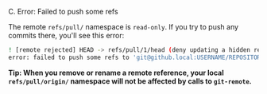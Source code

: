
C.  Error: Failed to push some refs

The remote `refs/pull/` namespace is `read-only`. If you try to push any commits there, you'll see this error:

```sh
! [remote rejected] HEAD -> refs/pull/1/head (deny updating a hidden ref)
error: failed to push some refs to 'git@github.local:USERNAME/REPOSITORY.git'
```


**Tip: When you remove or rename a remote reference, your local `refs/pull/origin/` namespace will not be affected by calls to `git-remote`.**
